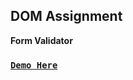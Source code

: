 ## DOM Assignment

**Form Validator**  
### [**`Demo Here`**](https://coderushnepal.github.io/KritiPrajapati/javascript/task-5/)

